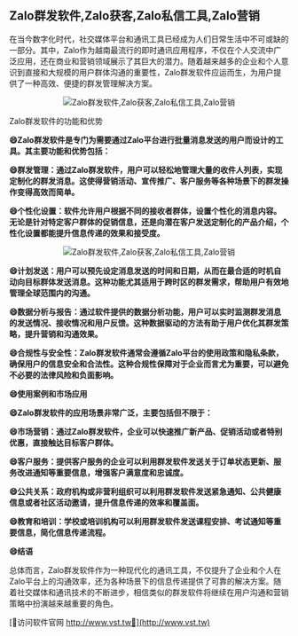 ## **Zalo群发软件,Zalo获客,Zalo私信工具,Zalo营销**

在当今数字化时代，社交媒体平台和通讯工具已经成为人们日常生活中不可或缺的一部分。其中，Zalo作为越南最流行的即时通讯应用程序，不仅在个人交流中广泛应用，还在商业和营销领域展示了其巨大的潜力。随着越来越多的企业和个人意识到直接和大规模的用户群体沟通的重要性，Zalo群发软件应运而生，为用户提供了一种高效、便捷的群发管理解决方案。

 <center><img src="https://vst.tw/MP4/tuiguang/png/7.png" alt="Zalo群发软件,Zalo获客,Zalo私信工具,Zalo营销"></center>

Zalo群发软件的功能和优势

**😄Zalo群发软件是专门为需要通过Zalo平台进行批量消息发送的用户而设计的工具。其主要功能和优势包括：**

**😄群发管理：通过Zalo群发软件，用户可以轻松地管理大量的收件人列表，实现定制化的群发消息。这使得营销活动、宣传推广、客户服务等各种场景下的群发操作变得高效而简单。**

**😄个性化设置：软件允许用户根据不同的接收者群体，设置个性化的消息内容。无论是针对特定客户群体的促销信息，还是向潜在客户发送定制化的产品介绍，个性化设置都能提升信息传递的效果和接受度。**

 <center><img src="https://vst.tw/MP4/tuiguang/png/1.png" alt="Zalo群发软件,Zalo获客,Zalo私信工具,Zalo营销"></center>

**😄计划发送：用户可以预先设定消息发送的时间和日期，从而在最合适的时机自动向目标群体发送消息。这种功能尤其适用于跨时区的群发需求，帮助用户有效地管理全球范围内的沟通。**

**😄数据分析与报告：通过软件提供的数据分析功能，用户可以实时监测群发消息的发送情况、接收情况和用户反馈。这种数据驱动的方法有助于用户优化其群发策略，提升营销和沟通效果。**

**😄合规性与安全性：Zalo群发软件通常会遵循Zalo平台的使用政策和隐私条款，确保用户的信息安全和合法性。这种合规性保障对于企业而言尤为重要，可以避免不必要的法律风险和负面影响。**

**😄使用案例和市场应用**

**😄Zalo群发软件的应用场景非常广泛，主要包括但不限于：**

**😄市场营销：通过Zalo群发软件，企业可以快速推广新产品、促销活动或者特别优惠，直接触达目标客户群体。**

**😄客户服务：提供客户服务的企业可以利用群发软件发送关于订单状态更新、服务改进通知等重要信息，增强客户满意度和忠诚度。**

**😄公共关系：政府机构或非营利组织可以利用群发软件发送紧急通知、公共健康信息或者社区活动邀请，提升信息传递的效率和覆盖面。**

**😄教育和培训：学校或培训机构可以利用群发软件发送课程安排、考试通知等重要信息，简化信息传递流程。**

**😄结语**

总体而言，Zalo群发软件作为一种现代化的通讯工具，不仅提升了企业和个人在Zalo平台上的沟通效率，还为各种场景下的信息传递提供了可靠的解决方案。随着社交媒体和通讯技术的不断进步，相信类似的群发软件将继续在用户沟通和营销策略中扮演越来越重要的角色。


[👻访问软件官网 http://www.vst.tw👻](http://www.vst.tw)
